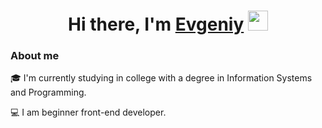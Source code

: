 <!-- **gurov-e/gurov-e** is a ✨ _special_ ✨ repository because its `README.md` (this file) appears on your GitHub profile.

Here are some ideas to get you started:

- 🔭 I’m currently working on ...
- 🌱 I’m currently learning ...
- 👯 I’m looking to collaborate on ...
- 🤔 I’m looking for help with ...
- 💬 Ask me about ...
- 📫 How to reach me: ...
- 😄 Pronouns: ...
- ⚡ Fun fact: ...
 -->

<div>
  <h1 align="center">Hi there, I'm <a href="https://vk.com/id175747978" target="_blank">Evgeniy</a>
  <img src="https://github.com/blackcater/blackcater/raw/main/images/Hi.gif" height="32"/></h1>
</div>

### About me

<p>🎓 I'm currently studying in college with a degree in Information Systems and Programming.</p>
<p>💻 I am beginner front-end developer.</p>
